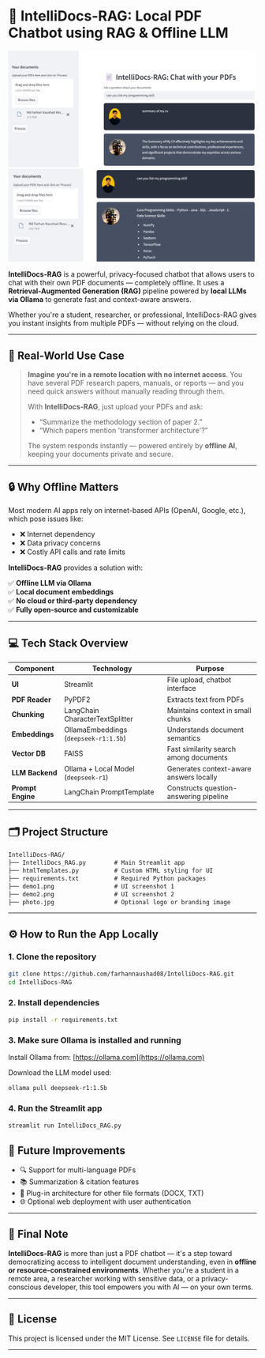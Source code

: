 # 🤖 IntelliDocs-RAG: Local PDF Chatbot using RAG & Offline LLM

![Demo 1](demo1.png)
![Demo 2](demo2.png)

**IntelliDocs-RAG** is a powerful, privacy-focused chatbot that allows users to chat with their own PDF documents — completely offline. It uses a **Retrieval-Augmented Generation (RAG)** pipeline powered by **local LLMs via Ollama** to generate fast and context-aware answers.

Whether you're a student, researcher, or professional, IntelliDocs-RAG gives you instant insights from multiple PDFs — without relying on the cloud.

---

## 🧠 Real-World Use Case

> **Imagine you're in a remote location with no internet access**. You have several PDF research papers, manuals, or reports — and you need quick answers without manually reading through them.
>
> With **IntelliDocs-RAG**, just upload your PDFs and ask:
>
> - “Summarize the methodology section of paper 2.”
> - “Which papers mention 'transformer architecture'?”
>
> The system responds instantly — powered entirely by **offline AI**, keeping your documents private and secure.

---

## 🔒 Why Offline Matters

Most modern AI apps rely on internet-based APIs (OpenAI, Google, etc.), which pose issues like:

- ❌ Internet dependency
- ❌ Data privacy concerns
- ❌ Costly API calls and rate limits

**IntelliDocs-RAG** provides a solution with:

✅ **Offline LLM via Ollama**  
✅ **Local document embeddings**  
✅ **No cloud or third-party dependency**  
✅ **Fully open-source and customizable**

---

## 💻 Tech Stack Overview

| Component         | Technology                             | Purpose                                  |
|------------------|-----------------------------------------|------------------------------------------|
| **UI**            | Streamlit                               | File upload, chatbot interface           |
| **PDF Reader**    | PyPDF2                                  | Extracts text from PDFs                  |
| **Chunking**      | LangChain CharacterTextSplitter         | Maintains context in small chunks        |
| **Embeddings**    | OllamaEmbeddings (`deepseek-r1:1.5b`)   | Understands document semantics           |
| **Vector DB**     | FAISS                                   | Fast similarity search among documents   |
| **LLM Backend**   | Ollama + Local Model (`deepseek-r1`)    | Generates context-aware answers locally  |
| **Prompt Engine** | LangChain PromptTemplate                | Constructs question-answering pipeline   |

---

## 🗂️ Project Structure

```
IntelliDocs-RAG/
├── IntelliDocs_RAG.py        # Main Streamlit app
├── htmlTemplates.py          # Custom HTML styling for UI
├── requirements.txt          # Required Python packages
├── demo1.png                 # UI screenshot 1
├── demo2.png                 # UI screenshot 2
├── photo.jpg                 # Optional logo or branding image
```

---

## ⚙️ How to Run the App Locally

### 1. Clone the repository
```bash
git clone https://github.com/farhannaushad08/IntelliDocs-RAG.git
cd IntelliDocs-RAG
```

### 2. Install dependencies
```bash
pip install -r requirements.txt
```

### 3. Make sure Ollama is installed and running
Install Ollama from: [https://ollama.com](https://ollama.com)

Download the LLM model used:
```bash
ollama pull deepseek-r1:1.5b
```

### 4. Run the Streamlit app
```bash
streamlit run IntelliDocs_RAG.py
```



## 🌟 Future Improvements

- 🔍 Support for multi-language PDFs
- 📚 Summarization & citation features
- 🧠 Plug-in architecture for other file formats (DOCX, TXT)
- 🌐 Optional web deployment with user authentication


---

## 🙌 Final Note

**IntelliDocs-RAG** is more than just a PDF chatbot — it's a step toward democratizing access to intelligent document understanding, even in **offline or resource-constrained environments**. Whether you're a student in a remote area, a researcher working with sensitive data, or a privacy-conscious developer, this tool empowers you with AI — on your own terms.




---

## 📜 License

This project is licensed under the MIT License. See `LICENSE` file for details.

---

